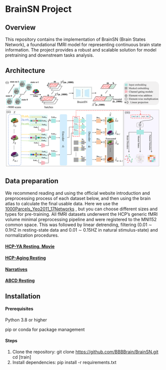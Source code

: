 # BrainSN Project
## Overview
This repository contains the implementation of BrainSN (Brain States Network), a foundational fMRI model for representing continuous brain state information. The project provides a robust and scalable solution for model pretraining and downstream tasks analysis.
## Architecture
<img src="https://github.com/BBBBrain/BrainSN/blob/main/image/framework.png" width="500">

## Data preparation

We recommend reading and using the official website introduction and preprocessing process of each dataset below, and then using the brain atlas to calculate the final usable data. Here we use the [1000Parcels_Yeo2011_17Networks](https://github.com/ThomasYeoLab/CBIG/blob/master/stable_projects/brain_parcellation/Yan2023_homotopic/parcellations/MNI/yeo17/1000Parcels_Yeo2011_17Networks_FSLMNI152_2mm.nii.gz) , but you can choose different sizes and types for pre-training. All fMRI datasets underwent the HCP’s generic fMRI volume minimal preprocessing pipeline and were registered to the MNI152 common space. This
was followed by linear detrending, filtering (0.01 ∼ 0.1HZ in resting-state data and 0.01 ∼ 0.15HZ in natural stimulus-state) and normalization procedures.
#### [HCP-YA Resting, Movie](https://www.humanconnectome.org/study/hcp-young-adult/document/extensively-processed-fmri-data-documentation)
#### [HCP-Aging Resting](https://www.humanconnectome.org/study/hcp-lifespan-aging)
#### [Narratives](https://fcon_1000.projects.nitrc.org/indi/retro/Narratives.html)
#### [ABCD Resting](https://abcdstudy.org/)

## Installation
#### Prerequisites
Python 3.8 or higher  

pip or conda for package management
#### Steps
1. Clone the repository:
   git clone https://github.com/BBBBrain/BrainSN.git
   cd [train]
2. Install dependencies:
   pip install -r requirements.txt
